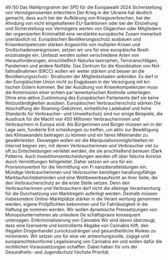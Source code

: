 49 /50
Das Wahlprogramm der SPD für die Europawahl 2024
Sicherstellung von Vermögenswerten erleichtern
Der Krieg in der Ukraine hat deutlich gemacht, dass auch bei der Aufklärung von Kriegsverbrechen, bei der 
Ahndung von nicht eingehaltenen EU-Sanktionen oder bei der Einziehung und Sicherstellung von Vermögens­
werten von Oligarchen oder Mitgliedern der organisierten Kriminalität eine verstärkte europäische Zusam­
menarbeit unerlässlich ist.
Europäischen Bevölkerungsschutz ausbauen und Krisenkompetenzen stärken
Angesichts von multiplen Krisen und Großschadensereignissen, setzen wir uns für eine europäische Resili­
enzstrategie ein. Umfasst werden sollen verschiedene Arten von Herausforderungen, einschließlich Naturka­
tastrophen, Terroranschlägen, Pandemien und andere Notfälle. Das Zentrum für die Koordination von Not­
fallmaßnahmen (ERCC) wollen wir weiter stärken und besser an die Bevölkerungsschutz- Strukturen der 
Mitgliedsstaaten anbinden. Es darf in der Europäischen Union nicht zu Engpässen in der Versorgung mit kri­
tischen Gütern kommen. Bei der Ausübung von Krisenkompetenzen muss die Kommission einer echten par­
lamentarischen Kontrolle unterliegen. Ohne eine aktive Zustimmung des Europäischen Parlaments darf sie 
keine Notzuständigkeiten ausüben.
Europäischen Verbraucherschutz stärken
Die Abschaffung der Roaming-Gebühren, einheitliche Ladekabel und hohe Standards für Verbraucher- und 
Umweltschutz sind nur einige Beispiele, die Ausdruck für die Macht von 450 Millionen Verbraucherinnen 
und Verbrauchern in Europa sind. Als Bürgerinnen und Bürger müssen wir in der Lage sein, fundierte Ent­
scheidungen zu treffen, um aktiv zur Bewältigung des Klimawandels beitragen zu können und ein faires 
Miteinander zu gewährleisten. Deswegen wollen wir die Manipulationsmöglichkeiten im Internet begren­
zen, mit denen Verbraucherinnen und Verbraucher viel zu oft zu Entscheidungen verleitet werden, die sie 
anschließend bereuen (Dark Patterns. Auch Investitionsentscheidungen werden oft über falsche Anreize 
durch Vermittlungen fehlgeleitet. Daher setzen wir uns für ein Provisionsverbot für die Vermittlung von Fi­
nanzdienstleistungen ein.
Mündige Verbraucherinnen und Verbraucher benötigen handlungsfähige Marktaufsichtsbehörden und 
eine Wettbewerbsaufsicht an ihrer Seite, die den Verbraucherschutz an die erste Stelle setzen. Denn den 
Verbraucherinnen und Verbrauchern darf nicht die alleinige Verantwortung für die Durchsetzung von 
Marktregeln auferlegt werden. Deshalb müssen insbesondere Online-Marktplätze stärker in die Verant­
wortung genommen werden, eigene Prüfpflichten bekommen und für Fahrlässigkeit in die Haftung ge­
nommen werden. Wir wollen dynamische Preissetzungen von Monopolunternehmen als unlautere Ge­
schäftspraxis konsequent untersagen.
Entkriminalisierung von Cannabis
Wir sind davon überzeugt, dass eine lizensierte und kontrollierte Abgabe von Cannabis hilft, den illegalen 
Drogenhandel zurückzudrängen und gesundheitliche Risiken zu minimieren. Wir setzen uns für eine ver­
antwortungsvolle, zügige und europarechtskonforme Legalisierung von Cannabis ein und wollen dafür die 
rechtlichen Voraussetzungen schaffen. Dabei haben für uns der Gesundheits- und Jugendschutz höchste 
Priorität.

